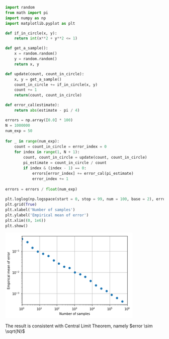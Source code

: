 

```python
import random
from math import pi
import numpy as np
import matplotlib.pyplot as plt
```


```python
def if_in_circle(x, y):
    return int(x**2 + y**2 <= 1)
```


```python
def get_a_sample():
    x = random.random()
    y = random.random()
    return x, y
```


```python
def update(count, count_in_circle):
    x, y = get_a_sample()
    count_in_circle += if_in_circle(x, y)
    count += 1
    return(count, count_in_circle)
```


```python
def error_cal(estimate):
    return abs(estimate - pi / 4)
```


```python
errors = np.array([0.0] * 100)
N = 1000000
num_exp = 50

for _ in range(num_exp):
    count = count_in_circle = error_index = 0
    for index in range(1, N + 1):
        count, count_in_circle = update(count, count_in_circle)
        pi_estimate = count_in_circle / count
        if index & (index - 1) == 0:
            errors[error_index] += error_cal(pi_estimate)
            error_index += 1
            
errors = errors / float(num_exp)
```


```python
plt.loglog(np.logspace(start = 0, stop = 99, num = 100, base = 2), errors, 'o')
plt.grid(True)
plt.xlabel('Number of samples')
plt.ylabel('Empirical mean of error')
plt.xlim((0, 1e6))
plt.show()
```


![png](output_6_0.png)


The result is consistent with Central Limit Theorem, namely $error \sim \sqrt{N}$
